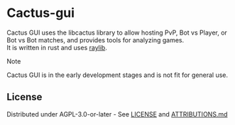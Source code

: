# Cactus-gui
Cactus GUI uses the libcactus library to allow hosting PvP, Bot vs Player, or Bot vs Bot matches, and provides tools for
analyzing games.  
It is written in rust and uses [raylib](https://www.raylib.com/index.html).  

> [!NOTE]
> Cactus GUI is in the early development stages and is not fit for general use.

## License

Distributed under AGPL-3.0-or-later - See [LICENSE](../LICENSE) and [ATTRIBUTIONS.md](../.github/ATTRIBUTIONS.md)
